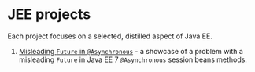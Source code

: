 # JEE projects

Each project focuses on a selected, distilled aspect of Java EE.

1. [Misleading `Future` in `@Asynchronous`](https://github.com/bkaminnski/jee/tree/master/01-misleading-asynchronous-future) - a showcase of a problem with a misleading `Future` in Java EE 7 `@Asynchronous` session beans methods.